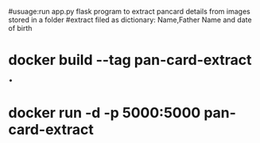 #usuage:run app.py flask program to extract pancard details from images stored in a folder 
#extract filed as dictionary: Name,Father Name and date of birth
# docker build --tag pan-card-extract .   
# docker run -d -p 5000:5000 pan-card-extract
